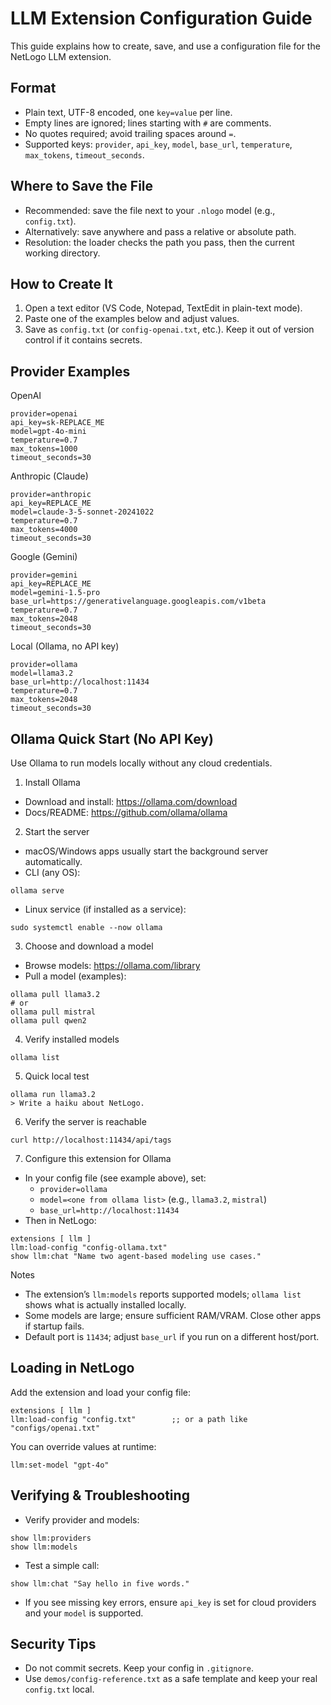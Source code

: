 # LLM Extension Configuration Guide

This guide explains how to create, save, and use a configuration file for the NetLogo LLM extension.

## Format
- Plain text, UTF-8 encoded, one `key=value` per line.
- Empty lines are ignored; lines starting with `#` are comments.
- No quotes required; avoid trailing spaces around `=`.
- Supported keys: `provider`, `api_key`, `model`, `base_url`, `temperature`, `max_tokens`, `timeout_seconds`.

## Where to Save the File
- Recommended: save the file next to your `.nlogo` model (e.g., `config.txt`).
- Alternatively: save anywhere and pass a relative or absolute path.
- Resolution: the loader checks the path you pass, then the current working directory.

## How to Create It
1. Open a text editor (VS Code, Notepad, TextEdit in plain-text mode).
2. Paste one of the examples below and adjust values.
3. Save as `config.txt` (or `config-openai.txt`, etc.). Keep it out of version control if it contains secrets.

## Provider Examples

OpenAI
```
provider=openai
api_key=sk-REPLACE_ME
model=gpt-4o-mini
temperature=0.7
max_tokens=1000
timeout_seconds=30
```

Anthropic (Claude)
```
provider=anthropic
api_key=REPLACE_ME
model=claude-3-5-sonnet-20241022
temperature=0.7
max_tokens=4000
timeout_seconds=30
```

Google (Gemini)
```
provider=gemini
api_key=REPLACE_ME
model=gemini-1.5-pro
base_url=https://generativelanguage.googleapis.com/v1beta
temperature=0.7
max_tokens=2048
timeout_seconds=30
```

Local (Ollama, no API key)
```
provider=ollama
model=llama3.2
base_url=http://localhost:11434
temperature=0.7
max_tokens=2048
timeout_seconds=30
```

## Ollama Quick Start (No API Key)
Use Ollama to run models locally without any cloud credentials.

1) Install Ollama
- Download and install: https://ollama.com/download
- Docs/README: https://github.com/ollama/ollama

2) Start the server
- macOS/Windows apps usually start the background server automatically.
- CLI (any OS):
```
ollama serve
```
- Linux service (if installed as a service):
```
sudo systemctl enable --now ollama
```

3) Choose and download a model
- Browse models: https://ollama.com/library
- Pull a model (examples):
```
ollama pull llama3.2   
# or
ollama pull mistral
ollama pull qwen2
```

4) Verify installed models
```
ollama list
```

5) Quick local test
```
ollama run llama3.2
> Write a haiku about NetLogo.
```

6) Verify the server is reachable
```
curl http://localhost:11434/api/tags
```

7) Configure this extension for Ollama
- In your config file (see example above), set:
  - `provider=ollama`
  - `model=<one from ollama list>` (e.g., `llama3.2`, `mistral`)
  - `base_url=http://localhost:11434`
- Then in NetLogo:
```
extensions [ llm ]
llm:load-config "config-ollama.txt"
show llm:chat "Name two agent-based modeling use cases."
```

Notes
- The extension’s `llm:models` reports supported models; `ollama list` shows what is actually installed locally.
- Some models are large; ensure sufficient RAM/VRAM. Close other apps if startup fails.
- Default port is `11434`; adjust `base_url` if you run on a different host/port.

## Loading in NetLogo
Add the extension and load your config file:
```
extensions [ llm ]
llm:load-config "config.txt"        ;; or a path like "configs/openai.txt"
```
You can override values at runtime:
```
llm:set-model "gpt-4o"
```

## Verifying & Troubleshooting
- Verify provider and models:
```
show llm:providers
show llm:models
```
- Test a simple call:
```
show llm:chat "Say hello in five words."
```
- If you see missing key errors, ensure `api_key` is set for cloud providers and your `model` is supported.

## Security Tips
- Do not commit secrets. Keep your config in `.gitignore`.
- Use `demos/config-reference.txt` as a safe template and keep your real `config.txt` local.
